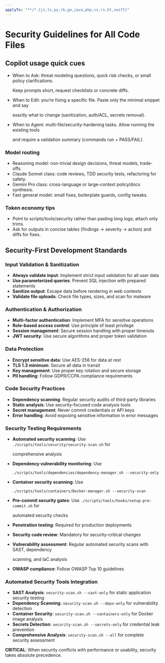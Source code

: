 ```yaml
---
applyTo: "**/*.{js,ts,py,rb,go,java,php,cs,rs,kt,swift}"
---
```


# Security Guidelines for All Code Files

## Copilot usage quick cues

- When to Ask: threat modeling questions, quick risk checks, or small policy clarifications.

  Keep prompts short, request checklists or concrete diffs.

- When to Edit: you’re fixing a specific file. Paste only the minimal snippet and say

  exactly what to change (sanitization, auth/ACL, secrets removal).

- When to Agent: multi-file/security-hardening tasks. Allow running the existing tools

  and require a validation summary (commands run + PASS/FAIL).

### Model routing

- Reasoning model: non-trivial design decisions, threat models, trade-offs.
- Claude Sonnet class: code reviews, TDD security tests, refactoring for safety.
- Gemini Pro class: cross-language or large-context policy/docs synthesis.
- Fast general model: small fixes, boilerplate guards, config tweaks.

### Token economy tips

- Point to scripts/tools/security rather than pasting long logs; attach only trims.
- Ask for outputs in concise tables (findings → severity → action) and diffs for fixes.

## Security-First Development Standards

### Input Validation & Sanitization

- **Always validate input**: Implement strict input validation for all user data
- **Use parameterized queries**: Prevent SQL injection with prepared statements
- **Sanitize output**: Escape data before rendering in web contexts
- **Validate file uploads**: Check file types, sizes, and scan for malware

### Authentication & Authorization

- **Multi-factor authentication**: Implement MFA for sensitive operations
- **Role-based access control**: Use principle of least privilege
- **Session management**: Secure session handling with proper timeouts
- **JWT security**: Use secure algorithms and proper token validation

### Data Protection

- **Encrypt sensitive data**: Use AES-256 for data at rest
- **TLS 1.3 minimum**: Secure all data in transit
- **Key management**: Use proper key rotation and secure storage
- **PII handling**: Follow GDPR/CCPA compliance requirements

### Code Security Practices

- **Dependency scanning**: Regular security audits of third-party libraries
- **Static analysis**: Use security-focused code analysis tools
- **Secret management**: Never commit credentials or API keys
- **Error handling**: Avoid exposing sensitive information in error messages

### Security Testing Requirements

- **Automated security scanning**: Use `./scripts/tools/security/security-scan.sh` for

  comprehensive analysis

- **Dependency vulnerability monitoring**: Use

  `./scripts/tools/dependencies/dependency-manager.sh --security-only`

- **Container security scanning**: Use

  `./scripts/tools/containers/Docker-manager.sh --security-scan`

- **Pre-commit security gates**: Use `./scripts/tools/hooks/setup-pre-commit.sh` for

  automated security checks

- **Penetration testing**: Required for production deployments
- **Security code review**: Mandatory for security-critical changes
- **Vulnerability assessment**: Regular automated security scans with SAST, dependency

  scanning, and IaC analysis

- **OWASP compliance**: Follow OWASP Top 10 guidelines

### Automated Security Tools Integration

- **SAST Analysis**: `security-scan.sh --sast-only` for static application security testing
- **Dependency Scanning**: `security-scan.sh --deps-only` for vulnerability detection
- **Container Security**: `security-scan.sh --containers-only` for Docker image analysis
- **Secrets Detection**: `security-scan.sh --secrets-only` for credential leak prevention
- **Comprehensive Analysis**: `security-scan.sh --all` for complete security assessment

**CRITICAL**: When security conflicts with performance or usability, security takes absolute precedence.
